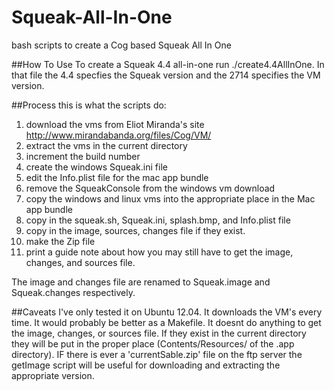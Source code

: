Squeak-All-In-One
=================

bash scripts to create a Cog based Squeak All In One

##How To Use
To create a Squeak 4.4 all-in-one run ./create4.4AllInOne.  In that file the 4.4 specfies the Squeak version and the 2714 specifies the VM version.

##Process
this is what the scripts do:

1. download the vms from Eliot Miranda's site http://www.mirandabanda.org/files/Cog/VM/
2. extract the vms in the current directory
3. increment the build number
4. create the windows Squeak.ini file
5. edit the Info.plist file for the mac app bundle
7. remove the SqueakConsole from the windows vm download
5. copy the windows and linux vms into the appropriate place in the Mac app bundle
6. copy in the squeak.sh, Squeak.ini, splash.bmp, and Info.plist file
7. copy in the image, sources, changes file if they exist.
7. make the Zip file
8. print a guide note about how you may still have to get the image, changes, and sources file. 

The image and changes file are renamed to Squeak.image and Squeak.changes respectively. 

##Caveats
I've only tested it on Ubuntu 12.04.  It downloads the VM's every time.  It would probably be better as a Makefile.  It doesnt do anything to get the image, changes, or sources file.  If they exist in the current directory they will be put in the proper place (Contents/Resources/ of the .app directory).  IF there is ever a 'currentSable.zip' file on the ftp server the getImage script will be useful for downloading and extracting the appropriate version.
